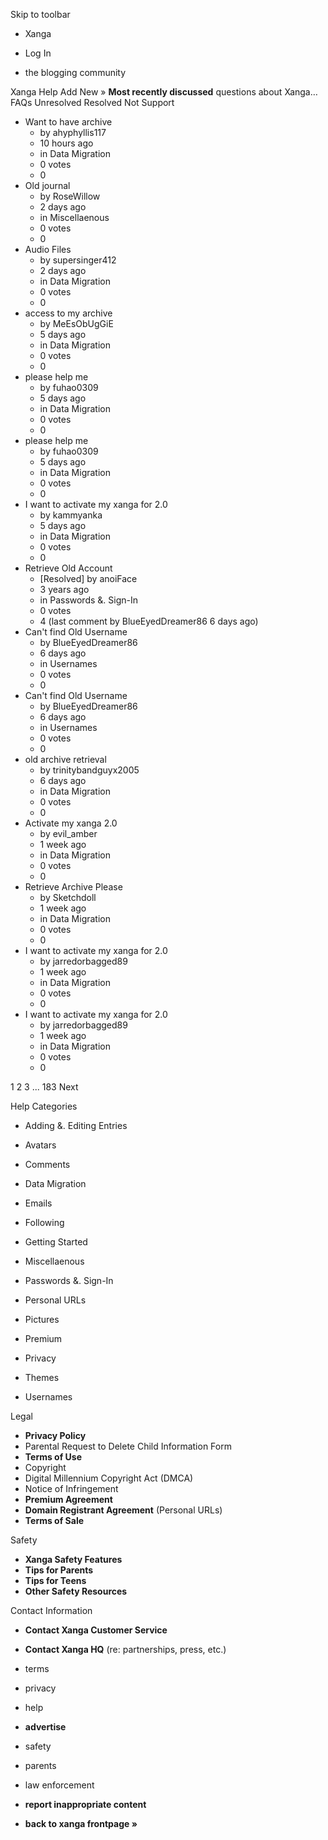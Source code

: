 Skip to toolbar

*   Xanga

*   Log In

*   the blogging community

Xanga Help Add New » **Most recently discussed** questions about Xanga… FAQs Unresolved Resolved Not Support

*   Want to have archive
    *   by ahyphyllis117
    *   10 hours ago
    *   in Data Migration
    *   0 votes
    *   0
*   Old journal
    *   by RoseWillow
    *   2 days ago
    *   in Miscellaenous
    *   0 votes
    *   0
*   Audio Files
    *   by supersinger412
    *   2 days ago
    *   in Data Migration
    *   0 votes
    *   0
*   access to my archive
    *   by MeEsObUgGiE
    *   5 days ago
    *   in Data Migration
    *   0 votes
    *   0
*   please help me
    *   by fuhao0309
    *   5 days ago
    *   in Data Migration
    *   0 votes
    *   0
*   please help me
    *   by fuhao0309
    *   5 days ago
    *   in Data Migration
    *   0 votes
    *   0
*   I want to activate my xanga for 2.0
    *   by kammyanka
    *   5 days ago
    *   in Data Migration
    *   0 votes
    *   0
*   Retrieve Old Account
    *   \[Resolved\] by anoiFace
    *   3 years ago
    *   in Passwords &. Sign-In
    *   0 votes
    *   4 (last comment by BlueEyedDreamer86 6 days ago)
*   Can't find Old Username
    *   by BlueEyedDreamer86
    *   6 days ago
    *   in Usernames
    *   0 votes
    *   0
*   Can't find Old Username
    *   by BlueEyedDreamer86
    *   6 days ago
    *   in Usernames
    *   0 votes
    *   0
*   old archive retrieval
    *   by trinitybandguyx2005
    *   6 days ago
    *   in Data Migration
    *   0 votes
    *   0
*   Activate my xanga 2.0
    *   by evil\_amber
    *   1 week ago
    *   in Data Migration
    *   0 votes
    *   0
*   Retrieve Archive Please
    *   by Sketchdoll
    *   1 week ago
    *   in Data Migration
    *   0 votes
    *   0
*   I want to activate my xanga for 2.0
    *   by jarredorbagged89
    *   1 week ago
    *   in Data Migration
    *   0 votes
    *   0
*   I want to activate my xanga for 2.0
    *   by jarredorbagged89
    *   1 week ago
    *   in Data Migration
    *   0 votes
    *   0

1 2 3 ... 183 Next

Help Categories

*   Adding &. Editing Entries
*   Avatars
*   Comments
*   Data Migration
*   Emails
*   Following
*   Getting Started
*   Miscellaenous

*   Passwords &. Sign-In
*   Personal URLs
*   Pictures
*   Premium
*   Privacy
*   Themes
*   Usernames

Legal

*   **Privacy Policy**
*   Parental Request to Delete Child Information Form
*   **Terms of Use**
*   Copyright
*   Digital Millennium Copyright Act (DMCA)
*   Notice of Infringement
*   **Premium Agreement**
*   **Domain Registrant Agreement** (Personal URLs)
*   **Terms of Sale**

Safety

*   **Xanga Safety Features**
*   **Tips for Parents**
*   **Tips for Teens**
*   **Other Safety Resources**

Contact Information

*   **Contact Xanga Customer Service**
*   **Contact Xanga HQ** (re: partnerships, press, etc.)

*   terms
*   privacy
*   help
*   **advertise**

*   safety
*   parents
*   law enforcement
*   **report inappropriate content**

*   **back to xanga frontpage »**